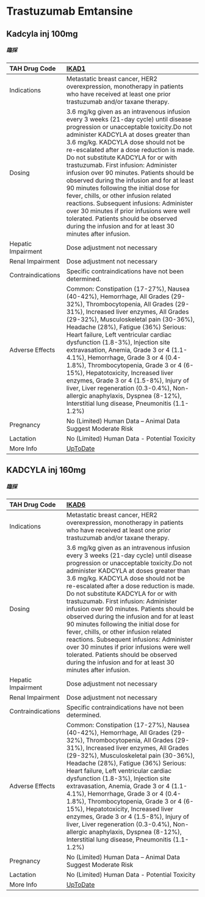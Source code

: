 # Trastuzumab Emtansine

## Kadcyla inj 100mg

##### 臨採

| TAH Drug Code      | [IKAD1](https://www.tahsda.org.tw/drugs/hissearch.php?drug_code=IKAD1)                                                                                                                                                                                                                                                                                                                                                                                                                                                                                                                                                                                                                                                    |
|:-------------------|:--------------------------------------------------------------------------------------------------------------------------------------------------------------------------------------------------------------------------------------------------------------------------------------------------------------------------------------------------------------------------------------------------------------------------------------------------------------------------------------------------------------------------------------------------------------------------------------------------------------------------------------------------------------------------------------------------------------------------|
| Indications        | Metastatic breast cancer, HER2 overexpression, monotherapy in patients who have received at least one prior trastuzumab and/or taxane therapy.                                                                                                                                                                                                                                                                                                                                                                                                                                                                                                                                                                            |
| Dosing             | 3.6 mg/kg given as an intravenous infusion every 3 weeks (21-day cycle) until disease progression or unacceptable toxicity.Do not administer KADCYLA at doses greater than 3.6 mg/kg. KADCYLA dose should not be re-escalated after a dose reduction is made. Do not substitute KADCYLA for or with trastuzumab. First infusion: Administer infusion over 90 minutes. Patients should be observed during the infusion and for at least 90 minutes following the initial dose for fever, chills, or other infusion related reactions. Subsequent infusions: Administer over 30 minutes if prior infusions were well tolerated. Patients should be observed during the infusion and for at least 30 minutes after infusion. |
| Hepatic Impairment | Dose adjustment not necessary                                                                                                                                                                                                                                                                                                                                                                                                                                                                                                                                                                                                                                                                                             |
| Renal Impairment   | Dose adjustment not necessary                                                                                                                                                                                                                                                                                                                                                                                                                                                                                                                                                                                                                                                                                             |
| Contraindications  | Specific contraindications have not been determined.                                                                                                                                                                                                                                                                                                                                                                                                                                                                                                                                                                                                                                                                      |
| Adverse Effects    | Common: Constipation (17-27%), Nausea (40-42%), Hemorrhage, All Grades (29-32%), Thrombocytopenia, All Grades (29-31%), Increased liver enzymes, All Grades (29-32%), Musculoskeletal pain (30-36%), Headache (28%), Fatigue (36%) Serious: Heart failure, Left ventricular cardiac dysfunction (1.8-3%), Injection site extravasation, Anemia, Grade 3 or 4 (1.1-4.1%), Hemorrhage, Grade 3 or 4 (0.4-1.8%), Thrombocytopenia, Grade 3 or 4 (6-15%), Hepatotoxicity, Increased liver enzymes, Grade 3 or 4 (1.5-8%), Injury of liver, Liver regeneration (0.3-0.4%), Non-allergic anaphylaxis, Dyspnea (8-12%), Interstitial lung disease, Pneumonitis (1.1-1.2%)                                                        |
| Pregnancy          | No (Limited) Human Data – Animal Data Suggest Moderate Risk                                                                                                                                                                                                                                                                                                                                                                                                                                                                                                                                                                                                                                                               |
| Lactation          | No (Limited) Human Data - Potential Toxicity                                                                                                                                                                                                                                                                                                                                                                                                                                                                                                                                                                                                                                                                              |
| More Info          | [UpToDate](https://www.uptodate.com/contents/trastuzumab-emtansine-drug-information)                                                                                                                                                                                                                                                                                                                                                                                                                                                                                                                                                                                                                                      |

## KADCYLA inj 160mg

##### 臨採

| TAH Drug Code      | [IKAD6](https://www.tahsda.org.tw/drugs/hissearch.php?drug_code=IKAD6)                                                                                                                                                                                                                                                                                                                                                                                                                                                                                                                                                                                                                                                    |
|:-------------------|:--------------------------------------------------------------------------------------------------------------------------------------------------------------------------------------------------------------------------------------------------------------------------------------------------------------------------------------------------------------------------------------------------------------------------------------------------------------------------------------------------------------------------------------------------------------------------------------------------------------------------------------------------------------------------------------------------------------------------|
| Indications        | Metastatic breast cancer, HER2 overexpression, monotherapy in patients who have received at least one prior trastuzumab and/or taxane therapy.                                                                                                                                                                                                                                                                                                                                                                                                                                                                                                                                                                            |
| Dosing             | 3.6 mg/kg given as an intravenous infusion every 3 weeks (21-day cycle) until disease progression or unacceptable toxicity.Do not administer KADCYLA at doses greater than 3.6 mg/kg. KADCYLA dose should not be re-escalated after a dose reduction is made. Do not substitute KADCYLA for or with trastuzumab. First infusion: Administer infusion over 90 minutes. Patients should be observed during the infusion and for at least 90 minutes following the initial dose for fever, chills, or other infusion related reactions. Subsequent infusions: Administer over 30 minutes if prior infusions were well tolerated. Patients should be observed during the infusion and for at least 30 minutes after infusion. |
| Hepatic Impairment | Dose adjustment not necessary                                                                                                                                                                                                                                                                                                                                                                                                                                                                                                                                                                                                                                                                                             |
| Renal Impairment   | Dose adjustment not necessary                                                                                                                                                                                                                                                                                                                                                                                                                                                                                                                                                                                                                                                                                             |
| Contraindications  | Specific contraindications have not been determined.                                                                                                                                                                                                                                                                                                                                                                                                                                                                                                                                                                                                                                                                      |
| Adverse Effects    | Common: Constipation (17-27%), Nausea (40-42%), Hemorrhage, All Grades (29-32%), Thrombocytopenia, All Grades (29-31%), Increased liver enzymes, All Grades (29-32%), Musculoskeletal pain (30-36%), Headache (28%), Fatigue (36%) Serious: Heart failure, Left ventricular cardiac dysfunction (1.8-3%), Injection site extravasation, Anemia, Grade 3 or 4 (1.1-4.1%), Hemorrhage, Grade 3 or 4 (0.4-1.8%), Thrombocytopenia, Grade 3 or 4 (6-15%), Hepatotoxicity, Increased liver enzymes, Grade 3 or 4 (1.5-8%), Injury of liver, Liver regeneration (0.3-0.4%), Non-allergic anaphylaxis, Dyspnea (8-12%), Interstitial lung disease, Pneumonitis (1.1-1.2%)                                                        |
| Pregnancy          | No (Limited) Human Data – Animal Data Suggest Moderate Risk                                                                                                                                                                                                                                                                                                                                                                                                                                                                                                                                                                                                                                                               |
| Lactation          | No (Limited) Human Data - Potential Toxicity                                                                                                                                                                                                                                                                                                                                                                                                                                                                                                                                                                                                                                                                              |
| More Info          | [UpToDate](https://www.uptodate.com/contents/trastuzumab-emtansine-drug-information)                                                                                                                                                                                                                                                                                                                                                                                                                                                                                                                                                                                                                                      |

